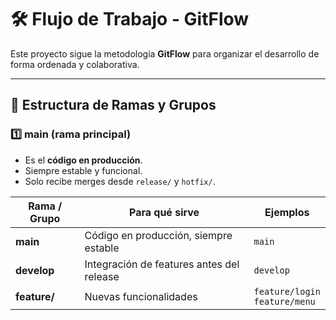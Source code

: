 # 🛠️ Flujo de Trabajo - GitFlow

Este proyecto sigue la metodología **GitFlow** para organizar el desarrollo de forma ordenada y colaborativa.

---

## 🌳 Estructura de Ramas y Grupos

### 1️⃣ **main** (rama principal)
- Es el **código en producción**.
- Siempre estable y funcional.
- Solo recibe merges desde `release/` y `hotfix/`.

<table>
  <thead>
    <tr>
      <th>Rama / Grupo</th>
      <th>Para qué sirve</th>
      <th>Ejemplos</th>
    </tr>
  </thead>
  <tbody>
    <tr>
      <td><strong>main</strong></td>
      <td>Código en producción, siempre estable</td>
      <td><code>main</code></td>
    </tr>
    <tr>
      <td><strong>develop</strong></td>
      <td>Integración de features antes del release</td>
      <td><code>develop</code></td>
    </tr>
    <tr>
      <td><strong>feature/</strong></td>
      <td>Nuevas funcionalidades</td>
      <td><code>feature/login</code><br><code>feature/menu</code></td>
    </tr>
    <!-- Y así seguís con los demás -->
  </tbody>
</table>
